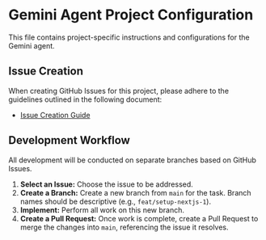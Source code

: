 # Gemini Agent Project Configuration

This file contains project-specific instructions and configurations for the Gemini agent.

## Issue Creation

When creating GitHub Issues for this project, please adhere to the guidelines outlined in the following document:

- [Issue Creation Guide](./docs/ISSUE_CREATION_GUIDE.md)

## Development Workflow

All development will be conducted on separate branches based on GitHub Issues.

1.  **Select an Issue:** Choose the issue to be addressed.
2.  **Create a Branch:** Create a new branch from `main` for the task. Branch names should be descriptive (e.g., `feat/setup-nextjs-1`).
3.  **Implement:** Perform all work on this new branch.
4.  **Create a Pull Request:** Once work is complete, create a Pull Request to merge the changes into `main`, referencing the issue it resolves.
